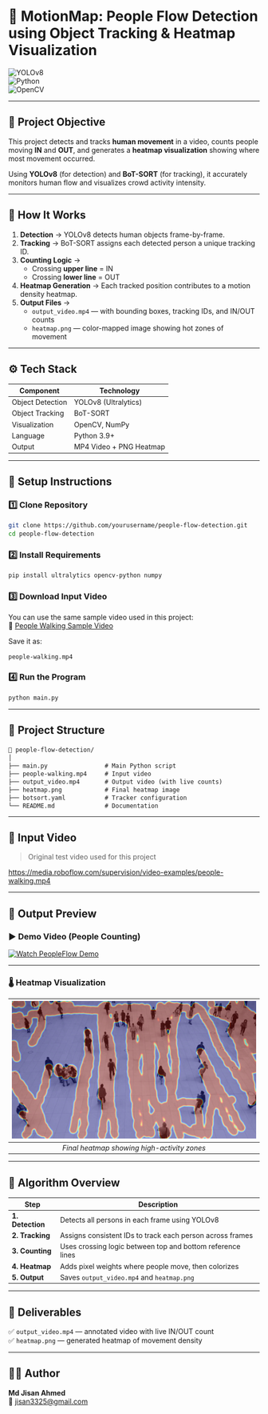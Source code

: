 
# 🧠 MotionMap: People Flow Detection using Object Tracking & Heatmap Visualization  

![YOLOv8](https://img.shields.io/badge/YOLOv8-Object%20Detection-blue)  
![Python](https://img.shields.io/badge/Python-3.9%2B-green)  
![OpenCV](https://img.shields.io/badge/OpenCV-Computer%20Vision-orange)

---

## 🎯 Project Objective
This project detects and tracks **human movement** in a video, counts people moving **IN** and **OUT**, and generates a **heatmap visualization** showing where most movement occurred.  

Using **YOLOv8** (for detection) and **BoT-SORT** (for tracking), it accurately monitors human flow and visualizes crowd activity intensity.

---

## 🧩 How It Works
1. **Detection** → YOLOv8 detects human objects frame-by-frame.  
2. **Tracking** → BoT-SORT assigns each detected person a unique tracking ID.  
3. **Counting Logic** →  
   - Crossing **upper line** = IN  
   - Crossing **lower line** = OUT  
4. **Heatmap Generation** → Each tracked position contributes to a motion density heatmap.  
5. **Output Files** →  
   - `output_video.mp4` — with bounding boxes, tracking IDs, and IN/OUT counts  
   - `heatmap.png` — color-mapped image showing hot zones of movement  

---

## ⚙️ Tech Stack
| Component | Technology |
|------------|-------------|
| Object Detection | YOLOv8 (Ultralytics) |
| Object Tracking | BoT-SORT |
| Visualization | OpenCV, NumPy |
| Language | Python 3.9+ |
| Output | MP4 Video + PNG Heatmap |

---

## 🚀 Setup Instructions

### 1️⃣ Clone Repository
```bash
git clone https://github.com/yourusername/people-flow-detection.git
cd people-flow-detection
```

### 2️⃣ Install Requirements
```bash
pip install ultralytics opencv-python numpy
```

### 3️⃣ Download Input Video  
You can use the same sample video used in this project:  
🎥 [People Walking Sample Video](https://media.roboflow.com/supervision/video-examples/people-walking.mp4)

Save it as:
```
people-walking.mp4
```

### 4️⃣ Run the Program
```bash
python main.py
```

---

## 📁 Project Structure
```
📂 people-flow-detection/
│
├── main.py                # Main Python script
├── people-walking.mp4     # Input video
├── output_video.mp4       # Output video (with live counts)
├── heatmap.png            # Final heatmap image
├── botsort.yaml           # Tracker configuration
└── README.md              # Documentation
```

---

## 🎥 Input Video
> Original test video used for this project

https://media.roboflow.com/supervision/video-examples/people-walking.mp4

---

## 🧾 Output Preview

### ▶️ Demo Video (People Counting)
[![Watch PeopleFlow Demo](https://img.youtube.com/vi/OIZESJNACvo/0.jpg)](https://youtu.be/OIZESJNACvo)

---

### 🌡️ Heatmap Visualization
| ![Heatmap](heatmap.png) |
|:--:|
| *Final heatmap showing high-activity zones* |

---

## 🧠 Algorithm Overview

| Step | Description |
|------|--------------|
| **1. Detection** | Detects all persons in each frame using YOLOv8 |
| **2. Tracking** | Assigns consistent IDs to track each person across frames |
| **3. Counting** | Uses crossing logic between top and bottom reference lines |
| **4. Heatmap** | Adds pixel weights where people move, then colorizes |
| **5. Output** | Saves `output_video.mp4` and `heatmap.png` |

---

## 🏁 Deliverables
✅ `output_video.mp4` — annotated video with live IN/OUT count  
✅ `heatmap.png` — generated heatmap of movement density   

---

## 👨‍💻 Author
**Md Jisan Ahmed**  
📧 jisan3325@gmail.com 
